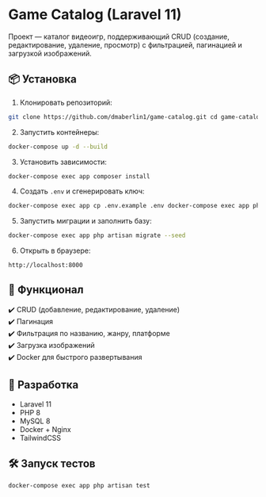 # Game Catalog (Laravel 11)

Проект — каталог видеоигр, поддерживающий CRUD (создание, редактирование, удаление, просмотр) с фильтрацией, пагинацией и загрузкой изображений.

## 📦 Установка
1. Клонировать репозиторий:
```bash
git clone https://github.com/dmaberlin1/game-catalog.git cd game-catalog
```
2. Запустить контейнеры:
```bash
docker-compose up -d --build
```
3. Установить зависимости:
```bash
docker-compose exec app composer install
```
4. Создать `.env` и сгенерировать ключ:
```bash
docker-compose exec app cp .env.example .env docker-compose exec app php artisan key:generate
```
5. Запустить миграции и заполнить базу:
```bash
docker-compose exec app php artisan migrate --seed
```
6. Открыть в браузере:
```bash
http://localhost:8000
``` 


## 📌 Функционал
✔️ CRUD (добавление, редактирование, удаление)  
✔️ Пагинация  
✔️ Фильтрация по названию, жанру, платформе  
✔️ Загрузка изображений  
✔️ Docker для быстрого развертывания

## 🚀 Разработка
- Laravel 11
- PHP 8
- MySQL 8
- Docker + Nginx
- TailwindCSS

## 🛠 Запуск тестов
```bash
docker-compose exec app php artisan test
```
